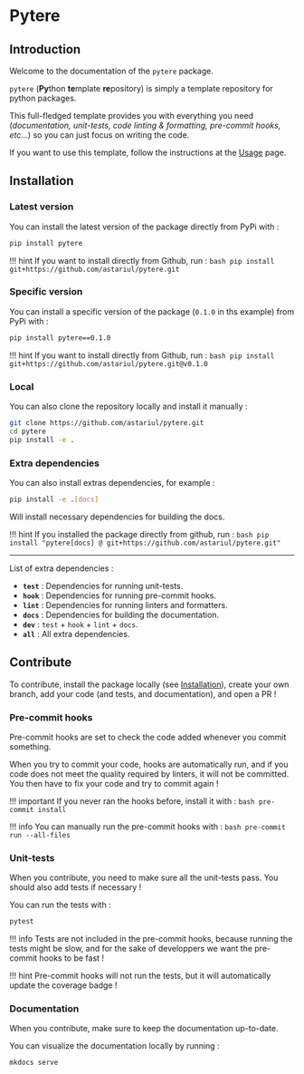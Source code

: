 # Pytere

## Introduction

Welcome to the documentation of the `pytere` package.

`pytere` (**Py**thon **te**mplate **re**pository) is simply a template repository for python packages.

This full-fledged template provides you with everything you need (_documentation, unit-tests, code linting & formatting, pre-commit hooks, etc..._) so you can just focus on writing the code.

If you want to use this template, follow the instructions at the [Usage](usage.md) page.

## Installation

### Latest version

You can install the latest version of the package directly from PyPi with :

```bash
pip install pytere
```

!!! hint
    If you want to install directly from Github, run :
    ```bash
    pip install git+https://github.com/astariul/pytere.git
    ```

### Specific version

You can install a specific version of the package (`0.1.0` in ths example) from PyPi with :

```bash
pip install pytere==0.1.0
```

!!! hint
    If you want to install directly from Github, run :
    ```bash
    pip install git+https://github.com/astariul/pytere.git@v0.1.0
    ```

### Local

You can also clone the repository locally and install it manually :

```bash
git clone https://github.com/astariul/pytere.git
cd pytere
pip install -e .
```

### Extra dependencies

You can also install extras dependencies, for example :

```bash
pip install -e .[docs]
```

Will install necessary dependencies for building the docs.

!!! hint
    If you installed the package directly from github, run :
    ```bash
    pip install "pytere[docs] @ git+https://github.com/astariul/pytere.git"
    ```

---

List of extra dependencies :

* **`test`** : Dependencies for running unit-tests.
* **`hook`** : Dependencies for running pre-commit hooks.
* **`lint`** : Dependencies for running linters and formatters.
* **`docs`** : Dependencies for building the documentation.
* **`dev`** : `test` + `hook` + `lint` + `docs`.
* **`all`** : All extra dependencies.

## Contribute

To contribute, install the package locally (see [Installation](#local)), create your own branch, add your code (and tests, and documentation), and open a PR !

### Pre-commit hooks

Pre-commit hooks are set to check the code added whenever you commit something.

When you try to commit your code, hooks are automatically run, and if you code does not meet the quality required by linters, it will not be committed. You then have to fix your code and try to commit again !

!!! important
    If you never ran the hooks before, install it with :
    ```bash
    pre-commit install
    ```

!!! info
    You can manually run the pre-commit hooks with :
    ```bash
    pre-commit run --all-files
    ```

### Unit-tests

When you contribute, you need to make sure all the unit-tests pass. You should also add tests if necessary !

You can run the tests with :

```bash
pytest
```

!!! info
    Tests are not included in the pre-commit hooks, because running the tests might be slow, and for the sake of developpers we want the pre-commit hooks to be fast !

!!! hint
    Pre-commit hooks will not run the tests, but it will automatically update the coverage badge !

### Documentation

When you contribute, make sure to keep the documentation up-to-date.

You can visualize the documentation locally by running :

```bash
mkdocs serve
```
